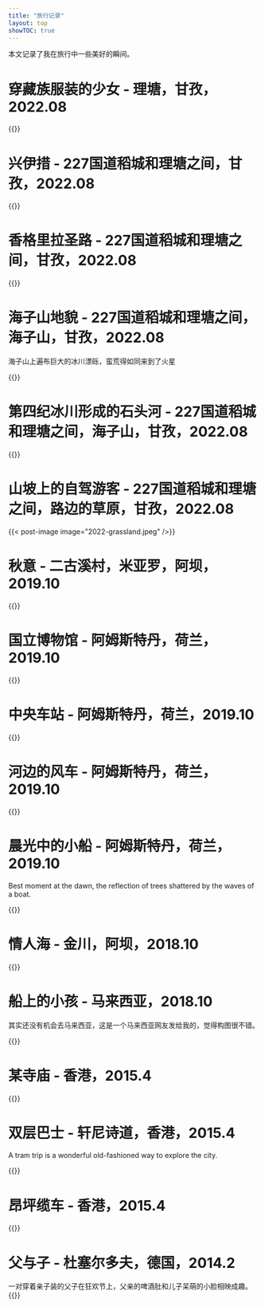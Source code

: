 ```yaml
---
title: "旅行记录"
layout: top
showTOC: true
---
```


本文记录了我在旅行中一些美好的瞬间。

# 穿藏族服装的少女 - 理塘，甘孜，2022.08

{{<post-image image="2022-理塘-天空之城.jpeg"/>}}

# 兴伊措 - 227国道稻城和理塘之间，甘孜，2022.08

{{<post-image image="2022-兴伊措.jpeg" />}}

# 香格里拉圣路 - 227国道稻城和理塘之间，甘孜，2022.08

{{<post-image image="2022-兴伊措路上.jpeg" />}}

# 海子山地貌 - 227国道稻城和理塘之间，海子山，甘孜，2022.08

海子山上遍布巨大的冰川漂砾，蛮荒得如同来到了火星

{{<post-image image="2022-海子山.jpeg" />}}

# 第四纪冰川形成的石头河 - 227国道稻城和理塘之间，海子山，甘孜，2022.08

{{<post-image image="2022-海子山冰川石头河.jpeg" />}}

# 山坡上的自驾游客 - 227国道稻城和理塘之间，路边的草原，甘孜，2022.08

{{< post-image image="2022-grassland.jpeg" />}}

# 秋意 - 二古溪村，米亚罗，阿坝，2019.10

{{<post-image image="2020-米亚罗.jpeg" />}}

# 国立博物馆 - 阿姆斯特丹，荷兰，2019.10

{{<post-image image="2019-amsterdam-rijksmuseum.jpeg" />}}

# 中央车站 - 阿姆斯特丹，荷兰，2019.10

{{<post-image image="2019-amsterdam-centraal.jpeg" />}}

# 河边的风车 - 阿姆斯特丹，荷兰，2019.10

{{<post-image image="2019-amsterdam-windmill.jpeg" />}}

# 晨光中的小船 - 阿姆斯特丹，荷兰，2019.10

Best moment at the dawn, the reflection of trees shattered by the waves of a boat.

{{<post-image image="2019-amsterdam-boat-at-dawn.jpeg" />}}

# 情人海 - 金川，阿坝，2018.10

{{<post-image image="2018-情人海.jpeg" />}}

# 船上的小孩 - 马来西亚，2018.10

其实还没有机会去马来西亚，这是一个马来西亚网友发给我的，觉得构图很不错。

{{<post-image image="2018-no-name.jpeg" />}}

# 某寺庙 - 香港，2015.4

{{<post-image image="2015-hk-temple.jpeg" />}}

# 双层巴士 - 轩尼诗道，香港，2015.4

A tram trip is a wonderful old-fashioned way to explore the city.

{{<post-image image="2015-hk-bus.jpeg" />}}

# 昂坪缆车 - 香港，2015.4

{{<post-image image="2015-hk-昂坪缆车.jpeg" />}}

# 父与子 - 杜塞尔多夫，德国，2014.2

一对穿着亲子装的父子在狂欢节上，父亲的啤酒肚和儿子呆萌的小脸相映成趣。
{{<post-image image="2014-父与子.jpeg" />}}